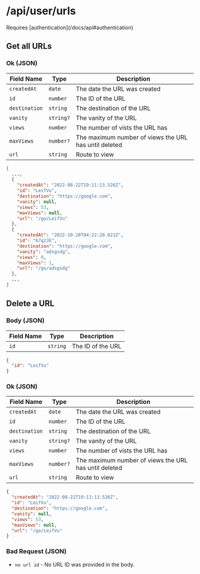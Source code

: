 # /api/user/urls

<Alert type="info">
  Requires [authentication](/docs/api#authentication)
</Alert>

## <APIBadge type="GET" /> Get all URLs

### <APIBadge type="200" /> Ok (JSON)

| Field Name    | Type      | Description                                           |
| ------------- | --------- | ----------------------------------------------------- |
| `createdAt`   | `date`    | The date the URL was created                          |
| `id`          | `number`  | The ID of the URL                                     |
| `destination` | `string`  | The destination of the URL                            |
| `vanity`      | `string?` | The vanity of the URL                                 |
| `views`       | `number`  | The number of vists the URL has                       |
| `maxViews`    | `number?` | The maximum number of views the URL has until deleted |
| `url`         | `string`  | Route to view                                         |

```json
[
  ...,
  {
    "createdAt": "2022-08-22T19:11:13.526Z",
    "id": "LeifVu",
    "destination": "https://google.com",
    "vanity": null,
    "views": 53,
    "maxViews": null,
    "url": "/go/LeifVu"
  },
  {
    "createdAt": "2022-10-28T04:22:28.021Z",
    "id": "67q2JE",
    "destination": "https://google.com",
    "vanity": "adsgsdg",
    "views": 0,
    "maxViews": 1,
    "url": "/go/adsgsdg"
  },
  ...
]
```

## <APIBadge type="DELETE" /> Delete a URL

### Body (JSON)

| Field Name | Type     | Description       |
| ---------- | -------- | ----------------- |
| `id`       | `string` | The ID of the URL |

```json
{
  "id": "LeifVu"
}
```

### <APIBadge type="200" /> Ok (JSON)

| Field Name    | Type      | Description                                           |
| ------------- | --------- | ----------------------------------------------------- |
| `createdAt`   | `date`    | The date the URL was created                          |
| `id`          | `number`  | The ID of the URL                                     |
| `destination` | `string`  | The destination of the URL                            |
| `vanity`      | `string?` | The vanity of the URL                                 |
| `views`       | `number`  | The number of vists the URL has                       |
| `maxViews`    | `number?` | The maximum number of views the URL has until deleted |
| `url`         | `string`  | Route to view                                         |

```json
{
  "createdAt": "2022-08-22T19:11:13.526Z",
  "id": "LeifVu",
  "destination": "https://google.com",
  "vanity": null,
  "views": 53,
  "maxViews": null,
  "url": "/go/LeifVu"
}
```

### <APIBadge type="400" /> Bad Request (JSON)

- `no url id` - No URL ID was provided in the body.
